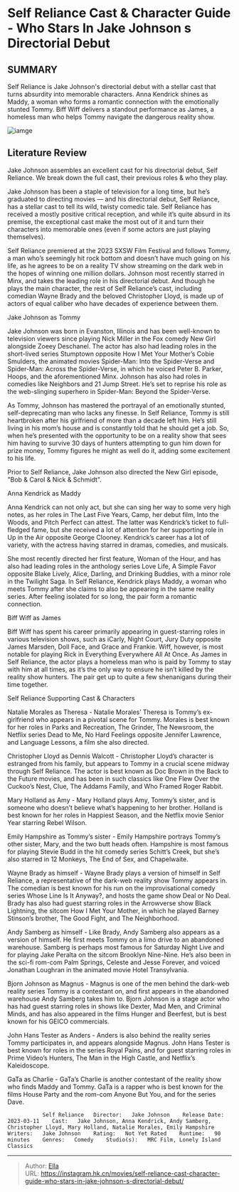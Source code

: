 # Self Reliance Cast &amp; Character Guide - Who Stars In Jake Johnson s Directorial Debut


## SUMMARY 



  Self Reliance is Jake Johnson&#39;s directorial debut with a stellar cast that turns absurdity into memorable characters.   Anna Kendrick shines as Maddy, a woman who forms a romantic connection with the emotionally stunted Tommy.   Biff Wiff delivers a standout performance as James, a homeless man who helps Tommy navigate the dangerous reality show.  

![iamge](https://static1.srcdn.com/wordpress/wp-content/uploads/2024/01/jake-johnson-as-tommy-anna-kendrick-as-maddy-from-self-reliance.jpg)

## Literature Review

Jake Johnson assembles an excellent cast for his directorial debut, Self Reliance. We break down the full cast, their previous roles &amp; who they play.




Jake Johnson has been a staple of television for a long time, but he’s graduated to directing movies — and his directorial debut, Self Reliance, has a stellar cast to tell its wild, twisty comedic tale. Self Reliance has received a mostly positive critical reception, and while it’s quite absurd in its premise, the exceptional cast make the most out of it and turn their characters into memorable ones (even if some actors are just playing themselves).




Self Reliance premiered at the 2023 SXSW Film Festival and follows Tommy, a man who’s seemingly hit rock bottom and doesn’t have much going on his life, as he agrees to be on a reality TV show streaming on the dark web in the hopes of winning one million dollars. Johnson most recently starred in Minx, and takes the leading role in his directorial debut. And though he plays the main character, the rest of Self Reliance’s cast, including comedian Wayne Brady and the beloved Christopher Lloyd, is made up of actors of equal caliber who have decades of experience between them.


 Jake Johnson as Tommy 
          

Jake Johnson was born in Evanston, Illinois and has been well-known to television viewers since playing Nick Miller in the Fox comedy New Girl alongside Zoeey Deschanel. The actor has also had leading roles in the short-lived series Stumptown opposite How I Met Your Mother’s Cobie Smulders, the animated movies Spider-Man: Into the Spider-Verse and Spider-Man: Across the Spider-Verse, in which he voiced Peter B. Parker, Hoops, and the aforementioned Minx. Johnson has also had roles in comedies like Neighbors and 21 Jump Street. He’s set to reprise his role as the web-slinging superhero in Spider-Man: Beyond the Spider-Verse.




As Tommy, Johnson has mastered the portrayal of an emotionally stunted, self-deprecating man who lacks any finesse. In Self Reliance, Tommy is still heartbroken after his girlfriend of more than a decade left him. He’s still living in his mom’s house and is constantly told that he should get a job. So, when he’s presented with the opportunity to be on a reality show that sees him having to survive 30 days of hunters attempting to gun him down for prize money, Tommy figures he might as well do it, adding some excitement to his life.



Prior to Self Reliance, Jake Johnson also directed the New Girl episode, &#34;Bob &amp; Carol &amp; Nick &amp; Schmidt&#34;.






 Anna Kendrick as Maddy 
          




Anna Kendrick can not only act, but she can sing her way to some very high notes, as her roles in The Last Five Years, Camp, her debut film, Into the Woods, and Pitch Perfect can attest. The latter was Kendrick’s ticket to full-fledged fame, but she received a lot of attention for her supporting role in Up in the Air opposite George Clooney. Kendrick’s career has a lot of variety, with the actress having starred in dramas, comedies, and musicals.

She most recently directed her first feature, Woman of the Hour, and has also had leading roles in the anthology series Love Life, A Simple Favor opposite Blake Lively, Alice, Darling, and Drinking Buddies, with a minor role in the Twilight Saga. In Self Reliance, Kendrick plays Maddy, a woman who meets Tommy after she claims to also be appearing in the same reality series. After feeling isolated for so long, the pair form a romantic connection.



 Biff Wiff as James 
          




Biff Wiff has spent his career primarily appearing in guest-starring roles in various television shows, such as iCarly, Night Court, Jury Duty opposite James Marsden, Doll Face, and Grace and Frankie. Wiff, however, is most notable for playing Rick in Everything Everywhere All At Once. As James in Self Reliance, the actor plays a homeless man who is paid by Tommy to stay with him at all times, as it’s the only way to ensure he isn’t killed by the reality show hunters. The pair get up to quite a few shenanigans during their time together.



 Self Reliance Supporting Cast &amp; Characters 
         

Natalie Morales as Theresa - Natalie Morales’ Theresa is Tommy’s ex-girlfriend who appears in a pivotal scene for Tommy. Morales is best known for her roles in Parks and Recreation, The Grinder, The Newsroom, the Netflix series Dead to Me, No Hard Feelings opposite Jennifer Lawrence, and Language Lessons, a film she also directed.




Christopher Lloyd as Dennis Walcott - Christopher Lloyd’s character is estranged from his family, but appears to Tommy in a crucial scene midway through Self Reliance. The actor is best known as Doc Brown in the Back to the Future movies, and has been in such classics like One Flew Over the Cuckoo’s Nest, Clue, The Addams Family, and Who Framed Roger Rabbit.

Mary Holland as Amy - Mary Holland plays Amy, Tommy’s sister, and is someone who doesn’t believe what’s happening to her brother. Holland is best known for her roles in Happiest Season, and the Netflix movie Senior Year starring Rebel Wilson.

Emily Hampshire as Tommy’s sister - Emily Hampshire portrays Tommy’s other sister, Mary, and the two butt heads often. Hampshire is most famous for playing Stevie Budd in the hit comedy series Schitt’s Creek, but she’s also starred in 12 Monkeys, The End of Sex, and Chapelwaite.

Wayne Brady as himself - Wayne Brady plays a version of himself in Self Reliance, a representative of the dark-web reality show Tommy appears in. The comedian is best known for his run on the improvisational comedy series Whose Line Is It Anyway?, and hosts the game show Deal or No Deal. Brady has also had guest starring roles in the Arrowverse show Black Lightning, the sitcom How I Met Your Mother, in which he played Barney Stinson’s brother, The Good Fight, and The Neighborhood.




Andy Samberg as himself - Like Brady, Andy Samberg also appears as a version of himself. He first meets Tommy on a limo drive to an abandoned warehouse. Samberg is perhaps most famous for Saturday Night Live and for playing Jake Peralta on the sitcom Brooklyn Nine-Nine. He’s also been in the sci-fi rom-com Palm Springs, Celeste and Jesse Forever, and voiced Jonathan Loughran in the animated movie Hotel Transylvania.

Bjorn Johnson as Magnus - Magnus is one of the men behind the dark-web reality series Tommy is a contestant on, and first appears in the abandoned warehouse Andy Samberg takes him to. Bjorn Johnson is a stage actor who has had guest starring roles in shows like Dexter, Mad Men, and Criminal Minds, and has also appeared in the films Hunger and Beerfest, but is best known for his GEICO commercials.

John Hans Tester as Anders - Anders is also behind the reality series Tommy participates in, and appears alongside Magnus. John Hans Tester is best known for roles in the series Royal Pains, and for guest starring roles in Prime Video’s Hunters, The Man in the High Castle, and Netflix’s Kaleidoscope.




GaTa as Charlie - GaTa’s Charlie is another contestant of the reality show who finds Maddy and Tommy. GaTa is a rapper who is best known for the films House Party and the rom-com Anyone But You, and for the series Dave.

               Self Reliance   Director:   Jake Johnson    Release Date:   2023-03-11    Cast:   Jake Johnson, Anna Kendrick, Andy Samberg, Christopher Lloyd, Mary Holland, Natalie Morales, Emily Hampshire    Writers:   Jake Johnson    Rating:   Not Yet Rated    Runtime:   90 minutes    Genres:   Comedy    Studio(s):   MRC Film, Lonely Island Classics      

---

> Author: [Ella](https://instagram.hk.cn/)  
> URL: https://instagram.hk.cn/movies/self-reliance-cast-character-guide-who-stars-in-jake-johnson-s-directorial-debut/  


